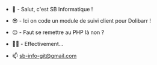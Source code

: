- 👋 -  Salut, c'est SB Informatique ! 
- 😎 -  Ici on code un module de suivi client pour Dolibarr ! 
- 😒 -  Faut se remettre au PHP là non ?
- 🐱‍👤 -  Effectivement...

- 📫 sb-info-git@gmail.com 

<!---
SB-INFO-37/SB-INFO-37 is a ✨ special ✨ repository because its `README.md` (this file) appears on your GitHub profile.
You can click the Preview link to take a look at your changes.
--->

